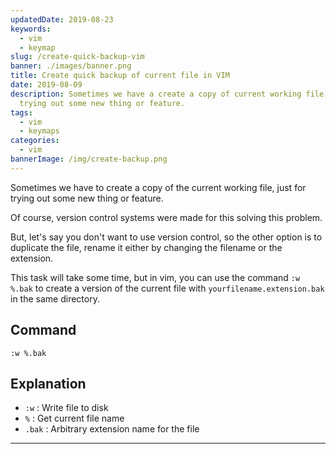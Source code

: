 ```yaml
---
updatedDate: 2019-08-23
keywords:
  - vim
  - keymap
slug: /create-quick-backup-vim
banner: ./images/banner.png
title: Create quick backup of current file in VIM
date: 2019-08-09
description: Sometimes we have a create a copy of current working file, just for
  trying out some new thing or feature.
tags:
  - vim
  - keymaps
categories:
  - vim
bannerImage: /img/create-backup.png
---
```

Sometimes we have to create a copy of the current working file, just for trying out some new thing or feature.

Of course, version control systems were made for this solving this problem.

But, let's say you don't want to use version control, so the other option is to duplicate the file, rename it either by changing the filename or the extension.

This task will take some time, but in vim, you can use the command `:w %.bak` to create a version of the current file with `yourfilename.extension.bak` in the same directory.

## Command

```vim
:w %.bak
```

## Explanation

- `:w` : Write file to disk
- `%` : Get current file name
- `.bak` : Arbitrary extension name for the file

---
